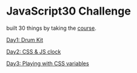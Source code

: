 # JavaScript30 Challenge

built 30 things by taking the [course](https://JavaScript30.com).

[Day1: Drum Kit](https://requiemformemories.github.io/javascript30/01_drum_kit)

[Day2: CSS & JS clock](https://requiemformemories.github.io/javascript30/02_clock)

[Day3: Playing with CSS variables](https://requiemformemories.github.io/javascript30/03_css_variables)
